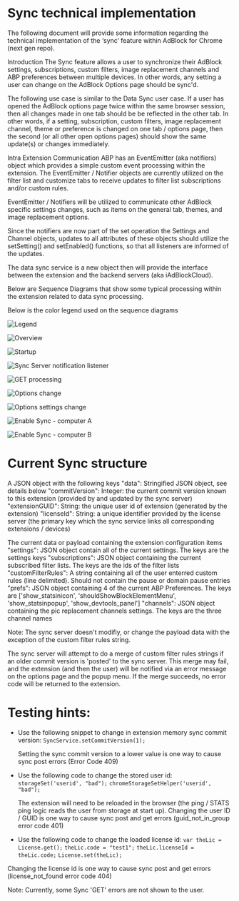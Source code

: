# Sync technical implementation

The following document will provide some information regarding the technical implementation of the ‘sync’ feature within AdBlock for Chrome (next gen repo).

Introduction
The Sync feature allows a user to synchronize their AdBlock settings, subscriptions, custom filters, image replacement channels and ABP preferences between multiple devices. In other words, any setting a user can change on the AdBlock Options page should be sync'd.

The following use case is similar to the Data Sync user case. If a user has opened the AdBlock options page twice within the same browser session, then all changes made in one tab should be be reflected in the other tab. In other words, if a setting, subscription, custom filters, image replacement channel, theme or preference is changed on one tab / options page, then the second (or all other open options pages) should show the same update(s) or changes immediately.

Intra Extension Communication
ABP has an EventEmitter (aka notifiers) object which provides a simple custom event processing within the extension. The EventEmitter / Notifier objects are currently utilized on the filter list and customize tabs to receive updates to filter list subscriptions and/or custom rules.

EventEmitter / Notifiers will be utilized to communicate other AdBlock specific settings changes, such as items on the general tab, themes, and image replacement options.

Since the notifiers are now part of the set operation the Settings and Channel objects, updates to all attributes of these objects should utilize the setSetting() and setEnabled() functions, so that all listeners are informed of the updates.

The data sync service is a new object then will provide the interface between the extension and the backend servers (aka iAdBlockCloud).

Below are Sequence Diagrams that show some typical processing within the extension related to data sync processing.

Below is the color legend used on the sequence diagrams

![Legend](color-legend.png)

![Overview](data-sync-overview.png)

![Startup](extension-startup-sync-enabled-sd.png)

![Sync Server notification listener](firebase-change-listener-processing-sd.png)

![GET processing](get-processing-sd.png)

![Options change](options-page-settings-change-event-emitter-sd.png)

![Options settings change](options-page-settings-change-sd.png)

![Enable Sync - computer A](user-enables-sync-computer-a-sd.png)

![Enable Sync - computer B](user-enables-sync-computer-b-sd.png)

# Current Sync structure

A JSON object with the following keys
"data": Stringified JSON object, see details below
"commitVersion": Integer: the current commit version known to this extension (provided by and updated by the sync server)
"extensionGUID": String: the unique user id of extension (generated by the extension)
"licenseId": String: a unique identifier provided by the license server (the primary key which the sync service links all corresponding extensions / devices)

The current data or payload containing the extension configuration items
"settings": JSON object contain all of the current settings. The keys are the settings keys
"subscriptions": JSON object containing the current subscribed filter lists. The keys are the ids of the filter lists
"customFilterRules": A string containing all of the user enterred custom rules (line delimited). Should not contain the pause or domain pause entries
"prefs": JSON object containing 4 of the current ABP Preferences. The keys are ['show_statsinicon', 'shouldShowBlockElementMenu', 'show_statsinpopup', 'show_devtools_panel']
"channels": JSON object containing the pic replacement channels settings. The keys are the three channel names

Note: The sync server doesn't modifiy, or change the payload data with the exception of the custom filter rules string.

The sync server will attempt to do a merge of custom filter rules strings if an older commit version is 'posted' to the sync server. This merge may fail, and the extension (and then the user) will be notified via an error message on the options page and the popup menu. If the merge succeeds, no error code will be returned to the extension.

# Testing hints:

- Use the following snippet to change in extension memory sync commit version:
  `SyncService.setCommitVersion(1);`

  Setting the sync commit version to a lower value is one way to cause sync post errors (Error Code 409)

- Use the following code to change the stored user id:
  `storageSet('userid', "bad");`
  `chromeStorageSetHelper('userid', "bad");`

  The extension will need to be reloaded in the browser (the ping / STATS ping logic reads the user from storage at start up).
  Changing the user ID / GUID is one way to cause sync post and get errors (guid_not_in_group error code 401)

- Use the following code to change the loaded license id:
  `var theLic = License.get();`
  `theLic.code = "test1";`
  `theLic.licenseId = theLic.code;`
  `License.set(theLic);`

Changing the license id is one way to cause sync post and get errors (license_not_found error code 404)

Note: Currently, some Sync 'GET' errors are not shown to the user.
